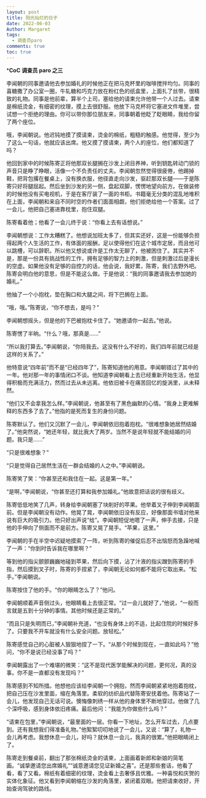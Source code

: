```yaml
---
layout: post
title: 阳光灿烂的日子
date: 2022-06-03
Author: Margaret
tags:
  - 调查员paro
comments: true
toc: true
---
```

***CoC 调查员 paro 之三**

李闻朝的同事邀请他去参加婚礼的时候他正在把马克杯里的咖啡搅拌均匀。同事的喜糖撒了办公室一圈，牛轧糖和巧克力放在粉红色的纸盒里，上面扎了丝带，很精致的礼物。同事是他前辈，算半个上司，塞给他的请柬允许他带一个人过去。请柬是棉纸烫金，有细密的纹理，摸上去很舒服。他放下马克杯将它塞进文件堆里，尝试想一个拒绝的理由。你可以带你那位朋友来，同事朝着他眨了眨眼睛，我给你留了两个座位。

哦，李闻朝说。他迟钝地摸了摸请柬，烫金的棉纸，粗糙的触感。他觉得，至少为了这么一句话，他就应该出席。他又摸了摸请柬，两个人的座位，他们都知道了吗？

他回到家中的时候陈寄正将他那双长腿搁在沙发上闭目养神，听到钥匙转动门锁的声音只是睁了睁眼，活像一个不负责任的丈夫。李闻朝忽然觉得很疲倦，他踢掉鞋，把背包撂在餐桌上，没有换衣服，他径直走向沙发，驱赶那双长腿——于是陈寄只好将腿屈起。然后坐到沙发的另一侧，盘起双脚，愣愣地望向前方。在做装修的时候他没有买电视机，于是在客厅装了一面的书柜。书籍毫无分类的混乱地堆积在上面，李闻朝和来自不同时空的作者们面面相觑，他们拒绝给他一个答案。过了一会儿，他把自己塞进靠枕里，抱住双腿。

陈寄看着他；他看了一会儿终于说：“你看上去有话想说。”

李闻朝想说：工作太糟糕了。他想说加班太多了，但其实还好，这是一份能够负担得起两个人生活的工作，有体面的报酬，足以使得他们在这个城市定居，而且他可以跳槽，可以辞职。所以他又想说或许是工作太无聊了，他被困住了。其实并不是，那是一份具有挑战性的工作，拥有足够的智力上的刺激，但是刺激过后是漫长的空虚。如果他没有足够的自控力的话，他会说，我好累，陈寄，我们去野外吧。陈寄会明白他的意思，但是不能这么做。于是他说：“我的同事邀请我去参加她的婚礼。”

他抽了一个小抱枕，垫在胸口和大腿之间，将下巴搁在上面。

“哦，哦。”陈寄说，“你不想去，是吗？”

李闻朝想摇头，但是他的下巴被抱枕卡住了。“她邀请你一起去。”他说。

陈寄愣了半晌。“什么？哦，那真是……”

“所以我打算去。”李闻朝说，“你陪我去。这没有什么不好的，我们四年前就已经是这样的关系了。”

他特意说“四年前”而不是“已经四年了”，陈寄知道他的用意。李闻朝错过了其中的一年。他对那一年的事情闭口不谈。他知道李闻朝看上去已经重新开始生活，他显得积极而充满活力，然而过去从未远离。他依旧被卡在痛苦回忆的旋涡里，从未释然。

“他们又不会拿我怎么样。”李闻朝说，他甚至有了黑色幽默的心情。“我身上更难解释的东西多了去了。”他指的是死而复生的身份问题。

陈寄默认了。他们又沉默了一会儿，李闻朝依旧抱着抱枕。“很难想象她居然结婚了。”他突然说，“她还年轻，就比我大了两岁。当然不是说年轻就不能结婚的问题。我只是……”

“只是很难想象？”

“只是觉得自己居然生活在一群会结婚的人之中。”李闻朝说。

陈寄笑了笑：“你甚至还和我住在一起。这是第一年。”

“是啊，”李闻朝说，“你甚至还打算和我参加婚礼。”他故意把话说的很有歧义。

陈寄低低地笑了几声，转身给李闻朝塞了块削好的苹果。他举着叉子伸到李闻朝面前。但是李闻朝没有动作。他晃了晃，李闻朝依旧没有反应，好像那面书墙对他来说有巨大的吸引力。他只好出声说“给”。李闻朝短促地嗯了一声，伸手去接，只是他的手伸向了侧面而不是前方。陈寄又晃了晃手。“苹果，这里。”

李闻朝的手在半空中迟疑地摸索了一阵，听到陈寄的催促后忍不出恼怒而急躁地喊了一声：“你到时告诉我在哪里啊？”

等到他的指尖颤颤巍巍地碰到苹果，然后向下摸，沾了汁液的指尖蹭到陈寄的手指，然后摸到叉子时，陈寄的手捏紧了，李闻朝无论如何都不能将它取出来。“松手。”李闻朝说。

陈寄按住了他的手。“你的眼睛怎么了？”他问。

李闻朝顺着声音侧过头，他眼睛看上去很正常。“过一会儿就好了，”他说，“一般而言就是五到十分钟的事情。其他时候还是正常的。”

“而且只是失明而已，”李闻朝补充道，“也没有身体上的不适，比起住院的时候好多了。只要我不开车就没有什么安全问题。放轻松。”

陈寄感觉自己的心脏被人狠狠地捏了一下。“从那个时候到现在，一直如此吗？”他问，“你不是说已经没事了吗？”

李闻朝露出了一个难堪的微笑：“这不是现代医学能解决的问题，更何况，真的没事。你不是一直都没有发现吗？”

陈寄感到不知所措。他想他应该给李闻朝一个拥抱，然而李闻朝紧紧地抱着抱枕，把自己压在沙发里面，缩在角落里。柔软的纺织品代替陈寄安抚着他。陈寄站了一会儿，他发现自己无话可说。懊悔像刺绣一样从他的身体里不断地穿过。他做了几个深呼吸，感到身体依旧疼痛。最后他问：“我能为你做些什么吗？”

“请柬在包里，”李闻朝说，“最里面的一层。你看一下地址，怎么开车过去，几点要到。还有我想我们得准备礼物。”他絮絮叨叨地说了一会儿，又说：“算了，礼物一会儿再考虑。我想休息一会儿，好吗？就休息一会儿，我真的很累。”他把眼睛闭上了。

陈寄走到餐桌前，翻出了那张棉纸烫金的请柬，上面画着新郎和新娘的简笔画。“诚挚邀请您出席婚礼”“诚意邀请您见证新婚之喜”。还是那些套话，他看了看，看了又看。棉纸有着细密的纹理，烫金看上去奢侈且优雅。一种喜悦和庆贺的实体化象征。他又看到李闻朝缩在沙发的角落里，紧闭着双眼。他把请柬收好，开始查询驾驶的路线。